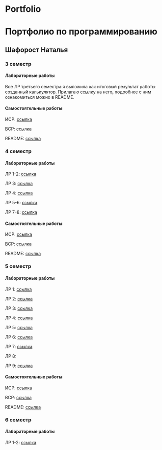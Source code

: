 # Portfolio
# Портфолио по программированию

## Шафорост Наталья 

### 3 семестр

#### Лабораторные работы

Все ЛР третьего семестра я выложила как итоговый результат работы: созданный калькулятор. Прилагаю [ссылку](https://github.com/nas-tya/prog/tree/main/lr/sem3) на него, подробнее с ним ознакомиться можно в README.

#### Самостоятельные работы

ИСР: [ссылка]()

ВСР: [ссылка](https://github.com/nas-tya/prog/tree/main/sr/prog3-sr/vsr)

README: [ссылка](https://github.com/nas-tya/prog/blob/main/sr/prog3-sr/README.md)

### 4 семестр

#### Лабораторные работы

ЛР 1-2: [ссылка](https://github.com/nas-tya/prog/blob/main/lr/sem4/sem4%20lr1-2.py)

ЛР 3: [ссылка](https://github.com/nas-tya/prog/tree/main/lr/sem4/sem4%20lr3)

ЛР 4: [ссылка](https://github.com/nas-tya/prog/blob/main/lr/sem4/sem4%20lr4.pdf)

ЛР 5-6: [ссылка](https://github.com/nas-tya/prog/blob/main/lr/sem4/sem4%20lr5-6.py)

ЛР 7-8: [ссылка](https://github.com/nas-tya/prog/tree/main/lr/sem4/sem4%20lr7-8)

#### Самостоятельные работы

ИСР: [ссылка](https://github.com/nas-tya/prog/tree/main/sr/prog4-sr%20/isr)

ВСР: [ссылка](https://github.com/nas-tya/prog/tree/main/sr/prog4-sr%20/vsr)

README: [ссылка](https://github.com/nas-tya/prog/blob/main/sr/prog4-sr/README.md)

### 5 семестр

#### Лабораторные работы

ЛР 1: [ссылка](https://github.com/nas-tya/prog/blob/main/lr/sem5/sem5%20lr1.py)

ЛР 2: [ссылка](https://github.com/nas-tya/prog/blob/main/lr/sem5/sem5%20lr2.py)

ЛР 3: [ссылка](https://github.com/nas-tya/prog/tree/main/lr/sem5/sem5%20lr3)

ЛР 4: [ссылка](https://github.com/nas-tya/prog/blob/main/lr/sem5/sem5%20lr4.md)

ЛР 5: [ссылка](https://github.com/nas-tya/prog/blob/main/lr/sem5/sem5%20lr5.py)

ЛР 6: [ссылка](https://github.com/nas-tya/prog/blob/main/lr/sem5/sem5%20lr6.py)

ЛР 7: [ссылка](https://github.com/nas-tya/prog/blob/main/lr/sem5/sem5%20lr7.py)

ЛР 8: 

ЛР 9: [ссылка](https://github.com/nas-tya/prog/blob/main/lr/sem5/sem5%20lr9.py)

#### Самостоятельные работы

ИСР: [ссылка](https://github.com/nas-tya/prog/tree/main/sr/prog5-sr/isr)

ВСР: [ссылка](https://github.com/nas-tya/prog/tree/main/sr/prog5-sr/vsr)

README: [ссылка](https://github.com/nas-tya/prog/blob/main/sr/prog5-sr/README.md)

### 6 семестр

#### Лабораторные работы

ЛР 1-2: [ссылка](https://github.com/nas-tya/prog/tree/main/lr/sem6/sem6%20lr1-2)
